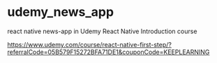 # udemy_news_app
react native news-app in Udemy React Native Introduction course

https://www.udemy.com/course/react-native-first-step/?referralCode=05B579F15272BFA71DE1&couponCode=KEEPLEARNING
